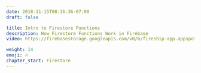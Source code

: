 ```yaml
---
date: 2018-11-15T08:36:36-07:00
draft: false

title: Intro to Firestore Functions
description: How Firestore Functions Work in Firebase
video: https://firebasestorage.googleapis.com/v0/b/fireship-app.appspot.com/o/courses%2Fcloud-functions-master-course%2F4-firestore-intro.mp4?alt=media&token=742d9816-2f26-4357-82a3-13f67cb3a290

weight: 14
emoji: 🔥
chapter_start: Firestore 
---
```


